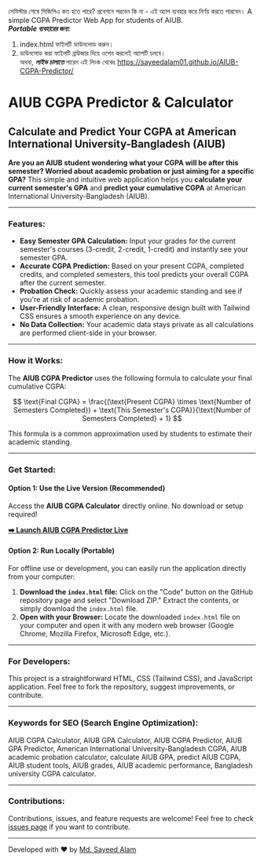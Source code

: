 সেমিস্টার শেষে সিজিপিএ কত হতে পারে? প্রবেশনে পরবেন কি না - এই অ্যাপ ব্যবহার করে নির্ণয় করতে পারবেন।
A simple CGPA Predictor Web App for students of AIUB.  
***Portable ব্যবহারের জন্য:***  
1. index.html ফাইলটি ডাউনলোড করুন।  
2. ডাউনলোড করা ফাইলটি ব্রাউজার দিয়ে ওপেন করলেই অ্যাপটি চলবে।   
অথবা, ***লাইভ চালাতে*** পারেন এই লিংক থেকেঃ https://sayeedalam01.github.io/AIUB-CGPA-Predictor/ </br>

# AIUB CGPA Predictor & Calculator

## Calculate and Predict Your CGPA at American International University-Bangladesh (AIUB)

**Are you an AIUB student wondering what your CGPA will be after this semester? Worried about academic probation or just aiming for a specific GPA?** This simple and intuitive web application helps you **calculate your current semester's GPA** and **predict your cumulative CGPA** at American International University-Bangladesh (AIUB).

---

### Features:

* **Easy Semester GPA Calculation:** Input your grades for the current semester's courses (3-credit, 2-credit, 1-credit) and instantly see your semester GPA.
* **Accurate CGPA Prediction:** Based on your present CGPA, completed credits, and completed semesters, this tool predicts your overall CGPA after the current semester.
* **Probation Check:** Quickly assess your academic standing and see if you're at risk of academic probation.
* **User-Friendly Interface:** A clean, responsive design built with Tailwind CSS ensures a smooth experience on any device.
* **No Data Collection:** Your academic data stays private as all calculations are performed client-side in your browser.

---

### How it Works:

The **AIUB CGPA Predictor** uses the following formula to calculate your final cumulative CGPA:

$$ \text{Final CGPA} = \frac{(\text{Present CGPA} \times \text{Number of Semesters Completed}) + \text{This Semester's CGPA}}{\text{Number of Semesters Completed} + 1} $$

This formula is a common approximation used by students to estimate their academic standing.

---

### Get Started:

#### **Option 1: Use the Live Version (Recommended)**

Access the **AIUB CGPA Calculator** directly online. No download or setup required!

**[➡️ Launch AIUB CGPA Predictor Live](https://sayeedalam01.github.io/AIUB-CGPA-Predictor/)**

#### **Option 2: Run Locally (Portable)**

For offline use or development, you can easily run the application directly from your computer:

1.  **Download the `index.html` file:** Click on the "Code" button on the GitHub repository page and select "Download ZIP." Extract the contents, or simply download the `index.html` file.
2.  **Open with your Browser:** Locate the downloaded `index.html` file on your computer and open it with any modern web browser (Google Chrome, Mozilla Firefox, Microsoft Edge, etc.).

---

### For Developers:

This project is a straightforward HTML, CSS (Tailwind CSS), and JavaScript application. Feel free to fork the repository, suggest improvements, or contribute.

---

### Keywords for SEO (Search Engine Optimization):

AIUB CGPA Calculator, AIUB GPA Calculator, AIUB CGPA Predictor, AIUB GPA Predictor, American International University-Bangladesh CGPA, AIUB academic probation calculator, calculate AIUB GPA, predict AIUB CGPA, AIUB student tools, AIUB grades, AIUB academic performance, Bangladesh university CGPA calculator.

---

### Contributions:

Contributions, issues, and feature requests are welcome! Feel free to check [issues page](https://github.com/sayeedalam01/AIUB-CGPA-Predictor/issues) if you want to contribute.

---

Developed with ❤️ by [Md. Sayeed Alam](https://github.com/sayeedalam01)



